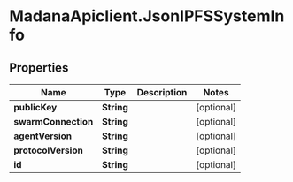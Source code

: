 # MadanaApiclient.JsonIPFSSystemInfo

## Properties

Name | Type | Description | Notes
------------ | ------------- | ------------- | -------------
**publicKey** | **String** |  | [optional] 
**swarmConnection** | **String** |  | [optional] 
**agentVersion** | **String** |  | [optional] 
**protocolVersion** | **String** |  | [optional] 
**id** | **String** |  | [optional] 


